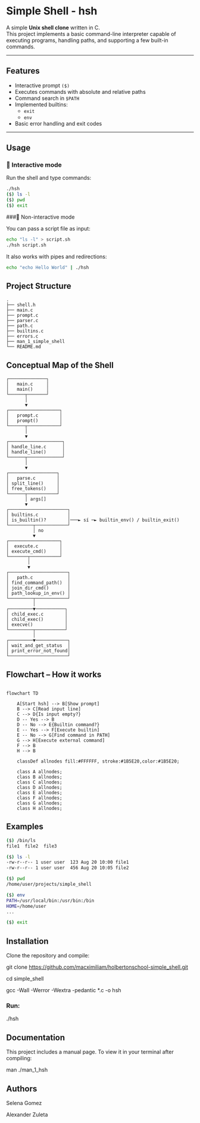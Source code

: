 # Simple Shell - hsh

A simple **Unix shell clone** written in C.  
This project implements a basic command-line interpreter capable of executing programs, handling paths, and supporting a few built-in commands.

---

## Features

- Interactive prompt `($)`  
- Executes commands with absolute and relative paths  
- Command search in `$PATH`  
- Implemented builtins:
  - `exit`
  - `env`  
- Basic error handling and exit codes  

---

## Usage

### 🔹 Interactive mode
Run the shell and type commands:

```sh
./hsh
($) ls -l
($) pwd
($) exit

```

###🔹 Non-interactive mode

You can pass a script file as input:

``` sh
echo "ls -l" > script.sh
./hsh script.sh
```

It also works with pipes and redirections:

```sh
echo "echo Hello World" | ./hsh
```

## Project Structure
```
.
├── shell.h
├── main.c
├── prompt.c
├── parser.c
├── path.c
├── builtins.c
├── errors.c
├── man_1_simple_shell
└── README.md
```

## Conceptual Map of the Shell

```
┌──────────────┐
│   main.c     │
│   main()     │
└──────┬───────┘
       │
       ▼
┌───────────────────┐
│   prompt.c        │
│   prompt()        │
└──────┬────────────┘
       │
       ▼
┌────────────────────┐
│ handle_line.c      │
│ handle_line()      │
└──────┬─────────────┘
       │
       ▼
┌──────────────────┐
│   parse.c        │
│ split_line()     │
│ free_tokens()    │
└──────┬───────────┘
       │ args[]
       ▼
┌──────────────────────┐
│ builtins.c           │
│ is_builtin()?        │───► sí ─► builtin_env() / builtin_exit()
└─────────┬────────────┘
          │ no
          ▼
┌───────────────────┐
│  execute.c        │
│ execute_cmd()     │
└───────┬───────────┘
        │
        ▼
┌──────────────────────┐
│   path.c             │
│ find_command_path()  │
│ join_dir_cmd()       │
│ path_lookup_in_env() │
└─────────┬────────────┘
          │
┌─────────▼───────────┐
│ child_exec.c        │
│ child_exec()        │
│ execve()            │
└─────────┬───────────┘
          │
┌─────────▼────────────┐
│ wait_and_get_status  │
│ print_error_not_found│
└──────────────────────┘

```
## Flowchart – How it works

```mermaid

flowchart TD

    A[Start hsh] --> B[Show prompt]
    B --> C[Read input line]
    C --> D{Is input empty?}
    D -- Yes --> B
    D -- No --> E{Builtin command?}
    E -- Yes --> F[Execute builtin]
    E -- No --> G[Find command in PATH]
    G --> H[Execute external command]
    F --> B
    H --> B

    classDef allnodes fill:#FFFFFF, stroke:#1B5E20,color:#1B5E20;

    class A allnodes;
    class B allnodes;
    class C allnodes;
    class D allnodes;
    class E allnodes;
    class F allnodes;
    class G allnodes;
    class H allnodes;
```

## Examples

```sh
($) /bin/ls
file1  file2  file3
```
```sh
($) ls -l
-rw-r--r-- 1 user user  123 Aug 20 10:00 file1
-rw-r--r-- 1 user user  456 Aug 20 10:05 file2
```

```sh
($) pwd
/home/user/projects/simple_shell
```
```sh
($) env
PATH=/usr/local/bin:/usr/bin:/bin
HOME=/home/user
...
```

```sh
($) exit
```

## Installation

Clone the repository and compile:

git clone https://github.com/macximiliam/holbertonschool-simple_shell.git

cd simple_shell

gcc -Wall -Werror -Wextra -pedantic *.c -o hsh


### Run:

./hsh

## Documentation

This project includes a manual page.
To view it in your terminal after compiling:

man ./man_1_hsh

## Authors

Selena Gomez

Alexander Zuleta
